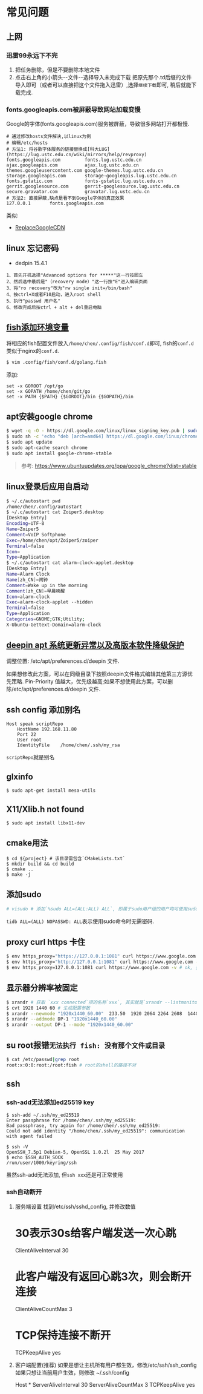 # 常见问题

## 上网

### 迅雷99永远下不完
1. 把任务删除，但是不要删除本地文件
2. 点击右上角的小箭头--文件--选择导入未完成下载 把原先那个.td后缀的文件导入即可（或者可以直接把这个文件拖入迅雷）,选择`继续下载`即可, 稍后就能下载完成.

### fonts.googleapis.com被屏蔽导致网站加载变慢

Google的字体(fonts.googleapis.com)服务被屏蔽，导致很多网站打开都极慢.

```shell
# 通过修改hosts文件解决,以linux为例
# 编辑/etc/hosts
# 方法1: 将谷歌字体服务的链接替换成[科大LUG](https://lug.ustc.edu.cn/wiki/mirrors/help/revproxy)
fonts.googleapis.com         fonts.lug.ustc.edu.cn
ajax.googleapis.com          ajax.lug.ustc.edu.cn
themes.googleusercontent.com google-themes.lug.ustc.edu.cn
storage.googleapis.com       storage-googleapis.lug.ustc.edu.cn
fonts.gstatic.com            fonts-gstatic.lug.ustc.edu.cn
gerrit.googlesource.com      gerrit-googlesource.lug.ustc.edu.cn
secure.gravatar.com          gravatar.lug.ustc.edu.cn
# 方法2: 直接屏蔽,缺点是看不到Google字体的真正效果
127.0.0.1       fonts.googleapis.com
```

类似:
- [ReplaceGoogleCDN](https://github.com/justjavac/ReplaceGoogleCDN)

## linux 忘记密码
- dedpin 15.4.1
```
1、首先开机选择"Advanced options for *****"这一行按回车
2、然后选中最后是"（recovery mode）"这一行按"E"进入编辑页面
3、将"ro recovery"改为"rw single init=/bin/bash"
4、按ctrl+X或者F10启动，进入root shell
5、执行"passwd 用户名"
6、修改完成后按ctrl + alt + del重启电脑
```

## [fish添加环境变量](https://github.com/fish-shell/fish-shell/issues/527)
将相应的fish配置文件放入`/home/chen/.config/fish/conf.d`即可, fish的`conf.d`类似于nginx的`conf.d`.

```sh
$ vim .config/fish/conf.d/golang.fish
```
添加:
```text
set -x GOROOT /opt/go
set -x GOPATH /home/chen/git/go
set -x PATH {$PATH} {$GOROOT}/bin {$GOPATH}/bin
```

## apt安装google chrome
```sh
$ wget -q -O - https://dl.google.com/linux/linux_signing_key.pub | sudo apt-key add -
$ sudo sh -c 'echo "deb [arch=amd64] https://dl.google.com/linux/chrome/deb/ stable main" >> /etc/apt/sources.list.d/google.list'
$ sudo apt update
$ sudo apt-cache search chrome
$ sudo apt install google-chrome-stable
```

> 参考: https://www.ubuntuupdates.org/ppa/google_chrome?dist=stable

## linux登录后应用自启动
```sh
$ ~/.c/autostart pwd
/home/chen/.config/autostart
$ ~/.c/autostart cat Zoiper5.desktop
[Desktop Entry]
Encoding=UTF-8
Name=Zoiper5
Comment=VoIP Softphone
Exec=/home/chen/opt/Zoiper5/zoiper
Terminal=false
Icon=
Type=Application
$ ~/.c/autostart cat alarm-clock-applet.desktop
[Desktop Entry]
Name=Alarm Clock
Name[zh_CN]=闹钟
Comment=Wake up in the morning
Comment[zh_CN]=早晨唤醒
Icon=alarm-clock
Exec=alarm-clock-applet --hidden
Terminal=false
Type=Application
Categories=GNOME;GTK;Utility;
X-Ubuntu-Gettext-Domain=alarm-clock
```

## [deepin apt 系统更新异常以及高版本软件降级保护](https://wiki.deepin.org/wiki/%E7%B3%BB%E7%BB%9F%E6%9B%B4%E6%96%B0%E5%BC%82%E5%B8%B8%E4%BB%A5%E5%8F%8A%E9%AB%98%E7%89%88%E6%9C%AC%E8%BD%AF%E4%BB%B6%E9%99%8D%E7%BA%A7%E4%BF%9D%E6%8A%A4)
调整位置: /etc/apt/preferences.d/deepin 文件.

如果想修改此方案，可以在同级目录下按照deepin文件格式编辑其他第三方源优先策略. Pin-Priority 值越大，优先级越高;如果不想使用此方案，可以删除/etc/apt/preferences.d/deepin 文件.

## ssh config 添加别名
```
Host speak scriptRepo
    HostName 192.168.11.80
    Port 22
    User root
    IdentityFile    /home/chen/.ssh/my_rsa
```
`scriptRepo`就是别名

## glxinfo
```
$ sudo apt-get install mesa-utils
```

## X11/Xlib.h not found
```
$ sudo apt install libx11-dev
```

## cmake用法
```
$ cd ${project} # 该目录需包含`CMakeLists.txt`
$ mkdir build && cd build
$ cmake ..
$ make -j
```
## 添加sudo
```sh
# visudo # 添加`%sudo	ALL=(ALL:ALL) ALL`, 即属于sudo用户组的用户均可使用sudo命令
```

`tidb ALL=(ALL) NOPASSWD: ALL`表示使用sudo命令时无需密码.

## proxy curl https 卡住
```bash
$ env https_proxy="https://127.0.0.1:1081" curl https://www.google.com -v # 卡住, 原因未知
$ env https_proxy="http://127.0.0.1:1081" curl https://www.google.com -v # ok
$ env https_proxy=127.0.0.1:1081 curl https://www.google.com -v # ok, 推荐
```

## 显示器分辨率被固定
```bash
$ xrandr # 获取 `xxx connected`项的名称`xxx`, 其实就是`xrandr --listmonitors`的列表项,我这里是`DP-1`
$ cvt 1920 1440 60 # 生成配置参数
$ xrandr --newmode "1920x1440_60.00"  233.50  1920 2064 2264 2608  1440 1443 1447 1493 -hsync +vsync
$ xrandr --addmode DP-1 "1920x1440_60.00"
$ xrandr --output DP-1 --mode "1920x1440_60.00"
```

## su root报错`无法执行 fish: 没有那个文件或目录`
```sh
$ cat /etc/passwd|grep root
root:x:0:0:root:/root:fish # root的shell的路径不对
```

## ssh
### ssh-add无法添加ed25519 key
```
$ ssh-add ~/.ssh/my_ed25519
Enter passphrase for /home/chen/.ssh/my_ed25519:
Bad passphrase, try again for /home/chen/.ssh/my_ed25519:
Could not add identity "/home/chen/.ssh/my_ed25519": communication with agent failed

$ ssh -V
OpenSSH_7.5p1 Debian-5, OpenSSL 1.0.2l  25 May 2017
$ echo $SSH_AUTH_SOCK
/run/user/1000/keyring/ssh
```

虽然ssh-add无法添加, 但`ssh xxx`还是可正常使用

### ssh自动断开
1. 服务端设置
    找到/etc/ssh/sshd_config, 并修改数值

    # 30表示30s给客户端发送一次心跳
    ClientAliveInterval 30
    # 此客户端没有返回心跳3次，则会断开连接
    ClientAliveCountMax 3
    # TCP保持连接不断开
    TCPKeepAlive yes
1. 客户端配置(推荐)
    如果是想让主机所有用户都生效，修改/etc/ssh/ssh_config
    如果只想让当前用户生效，则修改 ~/.ssh/config

    Host *
        ServerAliveInterval 30
        ServerAliveCountMax 3
        TCPKeepAlive yes
